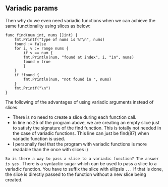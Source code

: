 ## Variadic params

Then why do we even need variadic functions when we can achieve the same functionality using slices as below:
```
func find(num int, nums []int) {
    fmt.Printf("type of nums is %T\n", nums)
    found := false
    for i, v := range nums {
        if v == num {
        fmt.Println(num, "found at index", i, "in", nums)
        found = true
        }
    }
    if !found {
        fmt.Println(num, "not found in ", nums)
    }
    fmt.Printf("\n")
}
```

The following of the advantages of using variadic arguments instead of slices.
- There is no need to create a slice during each function call.
- In line no.25 of the program above, we are creating an empty slice just to satisfy the signature of the find function. This is totally not needed in the case of variadic functions. This line can just be find(87) when variadic function is used.
- I personally feel that the program with variadic functions is more readable than the once with slices :)

``So is there a way to pass a slice to a variadic function? The answer is yes.``
There is a syntactic sugar which can be used to pass a slice to a variadic function. You have to suffix the slice with ellipsis ```...``` If that is done, the slice is directly passed to the function without a new slice being created.